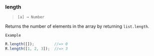 ### length

> ```[a] → Number```

Returns the number of elements in the array by returning `list.length`.

`Example`

```js
R.length([]);         //=> 0
R.length([1, 2, 3]);  //=> 3
```